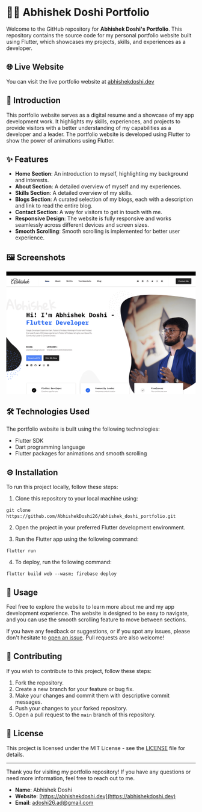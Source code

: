 # 👨‍💻 Abhishek Doshi Portfolio

Welcome to the GitHub repository for **Abhishek Doshi's Portfolio**. This repository contains the source code for my personal portfolio website built using Flutter, which showcases my projects, skills, and experiences as a developer.

## 🌐 Live Website

You can visit the live portfolio website at [abhishekdoshi.dev](https://abhishekdoshi.dev)

## 🚀 Introduction

This portfolio website serves as a digital resume and a showcase of my app development work. It highlights my skills, experiences, and projects to provide visitors with a better understanding of my capabilities as a developer and a leader. The portfolio website is developed using Flutter to show the power of animations using Flutter.

## ✨ Features

- **Home Section**: An introduction to myself, highlighting my background and interests.
- **About Section**: A detailed overview of myself and my experiences.
- **Skills Section**: A detailed overview of my skills.
- **Blogs Section**: A curated selection of my blogs, each with a description and link to read the entire blog.
- **Contact Section**: A way for visitors to get in touch with me.
- **Responsive Design**: The website is fully responsive and works seamlessly across different devices and screen sizes.
- **Smooth Scrolling**: Smooth scrolling is implemented for better user experience.

## 🖼️ Screenshots

<img src="https://raw.githubusercontent.com/AbhishekDoshi26/abhishek_doshi_portfolio/main/assets/images/home_page_screenshot.png">

## 🛠️ Technologies Used

The portfolio website is built using the following technologies:

- Flutter SDK
- Dart programming language
- Flutter packages for animations and smooth scrolling

## ⚙️ Installation

To run this project locally, follow these steps:

1. Clone this repository to your local machine using:
```
git clone https://github.com/AbhishekDoshi26/abhishek_doshi_portfolio.git
```

2. Open the project in your preferred Flutter development environment.

3. Run the Flutter app using the following command:

```
flutter run
```

4. To deploy, run the following command:
```
flutter build web --wasm; firebase deploy
```


## 📖 Usage

Feel free to explore the website to learn more about me and my app development experience. The website is designed to be easy to navigate, and you can use the smooth scrolling feature to move between sections.

If you have any feedback or suggestions, or if you spot any issues, please don't hesitate to [open an issue](https://github.com/AbhishekDoshi26/abhishek_doshi_portfolio/issues). Pull requests are also welcome!

## 🤝 Contributing

If you wish to contribute to this project, follow these steps:

1. Fork the repository.
2. Create a new branch for your feature or bug fix.
3. Make your changes and commit them with descriptive commit messages.
4. Push your changes to your forked repository.
5. Open a pull request to the `main` branch of this repository.

## 📝 License

This project is licensed under the MIT License - see the [LICENSE](LICENSE) file for details.

---

Thank you for visiting my portfolio repository! If you have any questions or need more information, feel free to reach out to me.

- **Name**: Abhishek Doshi
- **Website**: [https://abhishekdoshi.dev](https://abhishekdoshi.dev)
- **Email**: [adoshi26.ad@gmail.com](mailto:adoshi26.ad@gmail.com)

